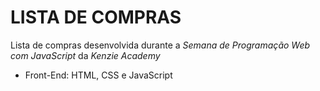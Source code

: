 # LISTA DE COMPRAS #

Lista de compras desenvolvida durante a *Semana de Programação Web com JavaScript* da *Kenzie Academy*

- Front-End: HTML, CSS e JavaScript